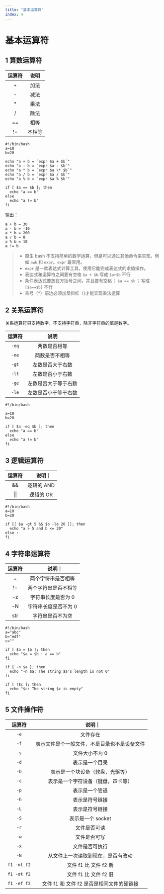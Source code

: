 ```yaml
---
title: "基本运算符"
index: 4
---
```


# 基本运算符

## 1 算数运算符

| 运算符 |  说明  |
| :----: | :----: |
|   +    |  加法  |
|   -    |  减法  |
|   \*   |  乘法  |
|   /    |  除法  |
|   ==   |  相等  |
|   !=   | 不相等 |

```shell
#!/bin/bash
a=10
b=20

echo "a + b = `expr $a + $b`"
echo "a - b = `expr $a - $b`"
echo "a * b = `expr $a \* $b`"
echo "a / b = `expr $a / $b`"
echo "a % b = `expr $a % $b`"

if [ $a == $b ]; then
  echo "a == b"
else
  echo "a != b"
fi
```

输出：

```shell
a + b = 30
a - b = -10
a * b = 200
a / b = 0
a % b = 10
a != b
```

> - 原生 bash 不支持简单的数学运算，但是可以通过其他命令来实现，例如 `awk` 和 `expr`。`expr` 最常用。
> - `expr` 是一款表达式计算工具，使用它能完成表达式的求值操作。
> - 表达式和运算符之间要有空格 `$a + $b` 写成 `$a+$b` 不行
> - 条件表达式要放在方括号之间，并且要有空格 `[ $a == $b ]` 写成 `[$a==$b]` 不行
> - 乘号（\*）前边必须加反斜杠（\)才能实现乘法运算

## 2 关系运算符

关系运算符只支持数字，不支持字符串，除非字符串的值是数字。

| 运算符 |         说明         |
| :----: | :------------------: |
| `-eq`  |     两数是否相等     |
| `-ne`  |    两数是否不相等    |
| `-gt`  |   左数是否大于右数   |
| `-lt`  |   左数是否小于右数   |
| `-ge`  | 左数是否大于等于右数 |
| `-le`  | 左数是否小于等于右数 |

```shell
#!/bin/bash

a=10
b=20

if [ $a -eq $b ]; then
  echo "a == b"
else
  echo "a != b"
fi
```

## 3 逻辑运算符

| 运算符 |  　说明｜  |
| :----: | :--------: |
|   &&   | 逻辑的 AND |
|  \|\|  | 逻辑的 OR  |

```shell
#!/bin/bash
a=10
b=20

if [[ $a -gt 5 && $b -le 20 ]]; then
  echo "a > 5 and b <= 20"
else :
fi
```

## 4 字符串运算符

| 运算符 |       　说明｜       |
| :----: | :------------------: |
|   =    |  两个字符串是否相等  |
|   !=   | 两个字符串是否不相等 |
|   -z   |  字符串长度是否为 0  |
|   -N   | 字符串长度是否不为 0 |
|  str   |   字符串是否不为空   |

```shell
#!/bin/bash
a="abc"
b="edf"
c=""

if [ $a = $b ]; then
  echo "$a = $b : a == b"
fi

if [ -n $a ]; then
  echo "-n $a: The string $a's length is not 0"
fi

if [ !$c ]; then
  echo "$c: The string $c is empty"
fi
```

## 5 文件操作符

|   运算符    |                   　说明｜                   |
| :---------: | :------------------------------------------: |
|    `-e`     |                   文件存在                   |
|    `-f`     | 表示文件是个一般文件，不是目录也不是设备文件 |
|    `-s`     |                文件大小不为 0                |
|    `-d`     |                表示是一个目录                |
|    `-b`     |       表示是一个块设备（软盘，光驱等）       |
|    `-c`     |      表示是一个字符设备（键盘，声卡等）      |
|    `-p`     |                表示是一个管道                |
|    `-h`     |                表示是符号链接                |
|    `-L`     |                表示是符号链接                |
|    `-S`     |              表示是一个 socket               |
|    `-r`     |                 文件是否可读                 |
|    `-w`     |                 文件是否可写                 |
|    `-x`     |                文件是否可执行                |
|    `-N`     |      从文件上一次读取到现在，是否有改动      |
| `f1 -nt f2` |            文件 f1 比 文件 f2 新             |
| `f1 -ot f2` |            文件 f1 比 文件 f2 旧             |
| `f1 -ef f2` |  文件 f1 和 文件 f2 是否是相同文件的硬链接   |
